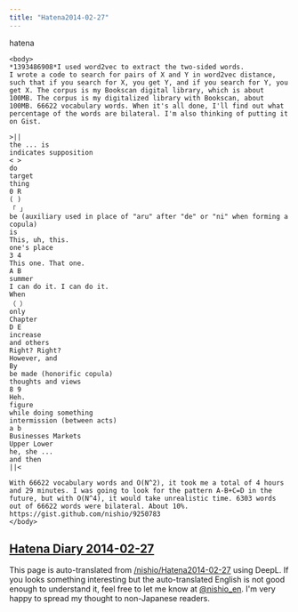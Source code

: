 ```yaml
---
title: "Hatena2014-02-27"
---
```


hatena

```
<body>
*1393486908*I used word2vec to extract the two-sided words.
I wrote a code to search for pairs of X and Y in word2vec distance, such that if you search for X, you get Y, and if you search for Y, you get X. The corpus is my Bookscan digital library, which is about 100MB. The corpus is my digitalized library with Bookscan, about 100MB. 66622 vocabulary words. When it's all done, I'll find out what percentage of the words are bilateral. I'm also thinking of putting it on Gist.

>||
the ... is
indicates supposition
< >
do
target
thing
0 R
( )
「 」
be (auxiliary used in place of "aru" after "de" or "ni" when forming a copula)
is
This, uh, this.
one's place
3 4
This one. That one.
A B
summer
I can do it. I can do it.
When
（ ）
only
Chapter
D E
increase
and others
Right? Right?
However, and
By
be made (honorific copula)
thoughts and views
8 9
Heh.
figure
while doing something
intermission (between acts)
a b
Businesses Markets
Upper Lower
he, she ...
and then
||<

With 66622 vocabulary words and O(N^2), it took me a total of 4 hours and 29 minutes. I was going to look for the pattern A-B+C=D in the future, but with O(N^4), it would take unrealistic time. 6303 words out of 66622 words were bilateral. About 10%.
https://gist.github.com/nishio/9250783
</body>
```


[Hatena Diary 2014-02-27](https://nishiohirokazu.hatenadiary.org/archive/2014/02/27)
---
This page is auto-translated from [/nishio/Hatena2014-02-27](https://scrapbox.io/nishio/Hatena2014-02-27) using DeepL. If you looks something interesting but the auto-translated English is not good enough to understand it, feel free to let me know at [@nishio_en](https://twitter.com/nishio_en). I'm very happy to spread my thought to non-Japanese readers.